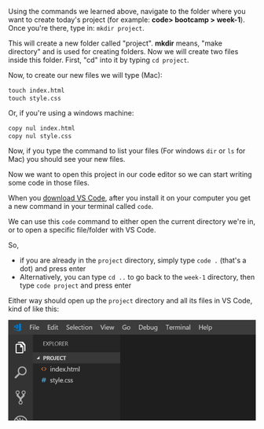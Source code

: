 Using the commands we learned above, navigate to the folder where you want to create today's project (for example: **code> bootcamp > week-1**). Once you're there, type in: `mkdir project`.



This will create a new folder called "project". **mkdir** means, "make directory" and is used for creating folders. Now we will create two files inside this folder. First, "cd" into it by typing `cd project`.

Now, to create our new files we will type (Mac):

```shell
touch index.html
touch style.css
```

Or, if you're using a windows machine:

```shell
copy nul index.html
copy nul style.css
```

Now, if you type the command to list your files (For windows `dir` or `ls` for Mac) you should see your new files.

Now we want to open this project in our code editor so we can start writing some code in those files.

When you [download VS Code](https://code.visualstudio.com/download), after you install it on your computer you get a new command in your terminal called `code`.

We can use this `code` command to either open the current directory we're in, or to open a specific file/folder with VS Code.

So,
- if you are already in the `project` directory, simply type `code .` (that's a dot) and press enter
- Alternatively, you can type `cd ..` to go back to the `week-1` directory, then type `code project` and press enter


Either way should open up the `project` directory and all its files in VS Code, kind of like this:

![Directory](./7.png)



